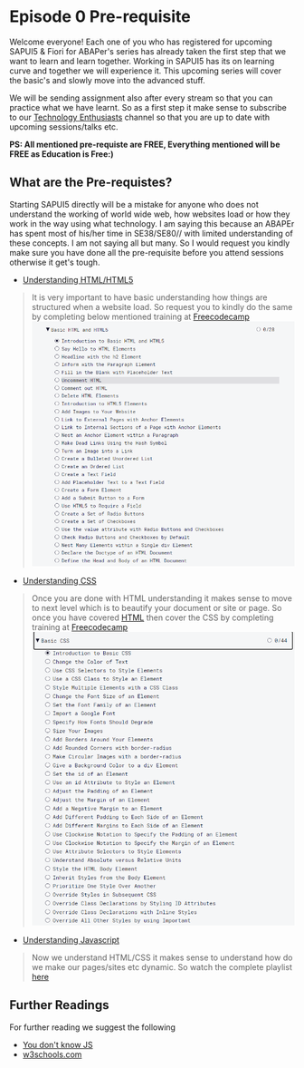 # Episode 0 Pre-requisite
Welcome everyone! Each one of you who has registered for upcoming SAPUI5 & Fiori for ABAPer's series has already taken the first step that we want to learn and learn together. Working in SAPUI5 has its on learning curve and together we will experience it. This upcoming series will cover the basic's and slowly move into the advanced stuff. 

We will be sending assignment also after every stream so that you can practice what we have learnt. So as a first step it make sense to subscribe to our  [Technology Enthusiasts](https://www.youtube.com/channel/UCW8OSu54ONLbsdV30tB3sKQ) channel so that you are up to date with upcoming sessions/talks etc. 

**PS: All mentioned pre-requiste are FREE, Everything mentioned will be FREE as Education is Free:)**

## What are the Pre-requistes?
Starting SAPUI5 directly will be a mistake for anyone who does not understand the working of world wide web, how websites load or how they work in the way using what technology. I am saying this because an ABAPEr has spent most of his/her time in SE38/SE80// with limited understanding of these concepts. I am not saying all but many. So I would request you kindly make sure you have done all the pre-requisite before you attend sessions otherwise it get's tough.
- [Understanding HTML/HTML5](#html)
> It is very important to have basic understanding how things are structured when a website load. So request you to kindly do the same by completing below mentioned training at [Freecodecamp](https://www.freecodecamp.org/learn)
![image](../Images/html.PNG)
- [Understanding CSS](#CSS)
> Once you are done with HTML understanding it makes sense to move to next level which is to beautify your document or site or page. So once you have covered [HTML](#html) then cover the CSS by completing  training at [Freecodecamp](https://www.freecodecamp.org/learn)![image](../Images/CSS.PNG)

- [Understanding Javascript](#JS)
> Now we understand  HTML/CSS it makes sense to understand how do we make our pages/sites etc dynamic. So watch the complete playlist [here](https://www.youtube.com/watch?v=lOAyyyj1KNc&list=PLFPD0TdUpypnX-9BkIrE9pODPv90nYacT)

## Further Readings
For further reading we suggest the following
- [You don't know JS](https://github.com/getify/You-Dont-Know-JS)
- [w3schools.com](https://www.w3schools.com/js/default.asp)
